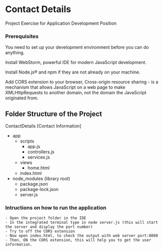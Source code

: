 # Contact Details

Project Exercise for Application Development Position

### Prerequisites

You need to set up your development environment before you can do anything.

Install WebStorm, powerful IDE for modern JavaScript development.

Install Node.js® and npm if they are not already on your machine.

Add CORS extension to your browser, Cross-origin resource sharing - is a mechanism that allows JavaScript on a web page to make XMLHttpRequests to another domain, not the domain the JavaScript originated from.

## Folder Structure of the Project

 ContactDetails [Contact Information]
 - app
   - scripts
     - app.js
     - controllers.js
     - services.js
   - views
     - home.html
    - index.html
 - node_modules (library root)
   - package.json
   - package-lock.json
   - server.js
   
### Intructions on how to run the application

```
- Open the project folder in the IDE 
- In the integrated terminal type in node server.js (this will start the server and display the port number)
- Try to off the CORS extension 
- Now open index.html, to check the output with web server port:8080  
- Then, ON the CORS extension, this will help you to get the user information. 

```


